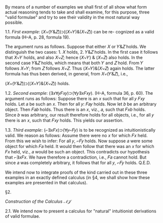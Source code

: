 
By means of a number of examples we shall first
of all show what form actual reasoning tends to take
and shall examine, for this purpose, three "valid
formulae" and try to see their validity in the most
natural way possible.

1.1. *First example*:
(𝑋∨(𝑌&𝑍))⊃((𝑋∨𝑌)&(𝑋∨𝑍)) can be re-
cognized as a valid formula (H–A, p. 28, formula
19).

The argument runs as follows. Suppose that
either 𝑋 or 𝑌&𝑍 holds. We distinguish the two
cases: 1. 𝑋 holds, 2. 𝑌&𝑍 holds. In the first case it
follows that 𝑋∨𝑌 holds, and also 𝑋∨𝑍; hence
(𝑋∨𝑌) & (𝑋∨𝑍) also holds. In the second case
𝑌&𝑍 holds, which means that both 𝑌 and 𝑍 hold.
From 𝑌 follows 𝑋∨𝑌; from 𝑍 follows 𝑋∨𝑍. Thus
(𝑋∨𝑌)&(𝑋∨𝑍) again holds. The latter formula
has thus been derived, in general, from 𝑋∨(𝑌&𝑍),
i.e.,

(𝑋∨(𝑌&𝑍))⊃((𝑋∨𝑌)&(𝑋∨𝑍)) holds.

1.2. *Second example*:
(∃𝑥∀𝑦𝐹𝑥𝑦)⊃(∀𝑦∃𝑥𝐹𝑥𝑦).
(H–A, formula 36, p. 60). The argument runs
as follows: Suppose there is an 𝑥 such that for all 𝑦
𝐹𝑥𝑦 holds. Let 𝑎 be such an 𝑥. Then for all 𝑦: 𝐹𝑎𝑦
holds. Now let 𝑏 be an arbitrary object. Then 𝐹𝑎𝑏
holds. Thus there is an 𝑥, viz., 𝑎, such that 𝐹𝑥𝑏
holds. Since 𝑏 was arbitrary, our result therefore
holds for all objects, i.e., for all 𝑦 there is an 𝑥, such
that 𝐹𝑥𝑦 holds. This yields our assertion.

1.3. *Third example*:
(⌐∃𝑥𝐹𝑥)⊃(∀𝑦⌐𝐹𝑦) is to be recognized as
intuitionistically valid. We reason as follows:
Assume there were no 𝑥 for which 𝐹𝑥 held. From
this we wish to infer: For all 𝑦, ⌐𝐹𝑦 holds. Now
suppose 𝑎 were some object for which 𝐹𝑎 held. It
would then follow that there was an 𝑥 for which
𝐹𝑥 held, viz., 𝑎 would be such an object. This
contradicts our hypothesis that ⌐∃𝑥𝐹𝑥. We have
therefore a contradiction, i.e., 𝐹𝑎 cannot hold. But
since 𝑎 was completely arbitrary, it follows that for
all 𝑦, ⌐𝐹𝑦 holds. Q.E.D.

We intend now to integrate proofs of the kind
carried out in these three examples in an exactly
defined calculus (in §4, we shall show how these
examples are presented in that calculus).

§2.

*Construction of the Calculus 𝒩𝒥*

2.1. We intend now to present a calculus for
"natural" intuitionist derivations of valid formulae.
